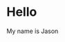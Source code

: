 <html>
  <head>
    <title>Hello World</title>
    <h1>Hello</h1>
  </head>
  <body>
    <p>My name is Jason</p>
  </body>
  </html>
